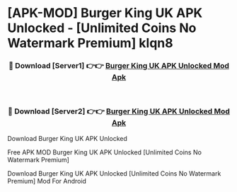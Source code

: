 # [APK-MOD] Burger King UK APK Unlocked - [Unlimited Coins No Watermark Premium] klqn8



<div align="center">
<h3>🔴 Download [Server1] 👉👉 <a href="https://momento.my/?title=Burger_King_UK_APK_Unlocked">Burger King UK APK Unlocked Mod Apk</a></h3><br>

<h3>🔴 Download [Server2] 👉👉 <a href="https://momento.my/?title=Burger_King_UK_APK_Unlocked">Burger King UK APK Unlocked Mod Apk</a></h3>
</div>



Download Burger King UK APK Unlocked 

Free APK MOD Burger King UK APK Unlocked [Unlimited Coins No Watermark Premium]

Download Burger King UK APK Unlocked [Unlimited Coins No Watermark Premium] Mod For Android
